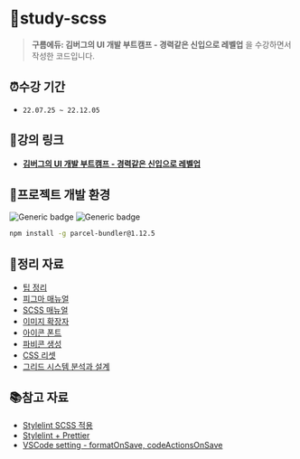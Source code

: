 # 📂study-scss

> **구름에듀: 김버그의 UI 개발 부트캠프 - 경력같은 신입으로 레벨업** 을 수강하면서 작성한 코드입니다.

## ⏰수강 기간

- `22.07.25 ~ 22.12.05`

## 🔗강의 링크

- **[김버그의 UI 개발 부트캠프 - 경력같은 신입으로 레벨업](https://edu.goorm.io/lecture/25681/%25EA%25B9%2580%25EB%25B2%2584%25EA%25B7%25B8%25EC%259D%2598-ui-%25EA%25B0%259C%25EB%25B0%259C-%25EB%25B6%2580%25ED%258A%25B8%25EC%25BA%25A0%25ED%2594%2584-%25EA%25B2%25BD%25EB%25A0%25A5%25EA%25B0%2599%25EC%259D%2580-%25EC%258B%25A0%25EC%259E%2585%25EC%259C%25BC%25EB%25A1%259C-%25EB%25A0%2588%25EB%25B2%25A8%25EC%2597%2585)**

## 📌프로젝트 개발 환경

![Generic badge](https://img.shields.io/badge/nodejs-v12.18.2-blue.svg) ![Generic badge](https://img.shields.io/badge/npm-v6.14.5-blue.svg)

```bash
npm install -g parcel-bundler@1.12.5
```

## 📝정리 자료

- [팁 정리](docs/Tip.md)
- [피그마 매뉴얼](docs/FigmaManual.md)
- [SCSS 매뉴얼](docs/ScssManual.md)
- [이미지 확장자](docs/ImageExtension.md)
- [아이콘 폰트](docs/IconFont.md)
- [파비콘 생성](docs/GenerateFavicon.md)
- [CSS 리셋](docs/ResetCSS.md)
- [그리드 시스템 분석과 설계](docs/GridSystem.md)

## 📚참고 자료

- [Stylelint SCSS 적용](https://dev-yakuza.posstree.com/ko/linter/stylelint/#scss%EB%A5%BC-%EC%9C%84%ED%95%9C-stylelint)
- [Stylelint + Prettier](https://github.com/prettier/stylelint-prettier)
- [VSCode setting - formatOnSave, codeActionsOnSave](https://velog.io/@kyusung/eslint-prettier)
